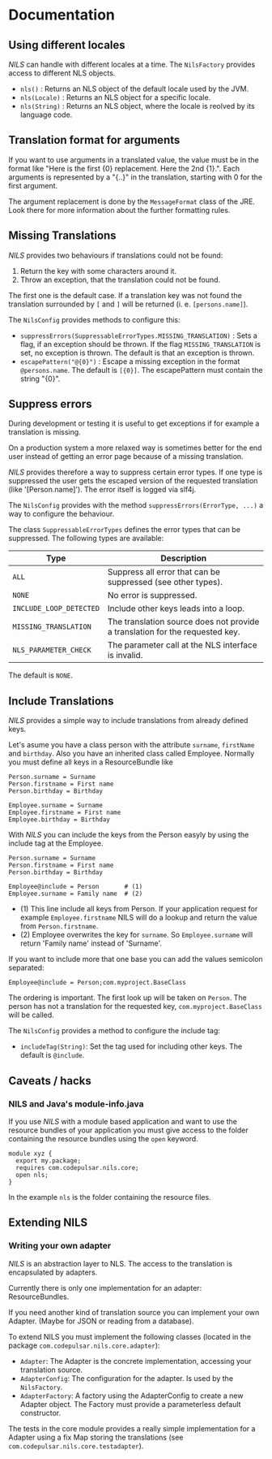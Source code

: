 # Documentation

## Using different locales

_NILS_ can handle with different locales at a time. The `NilsFactory` provides access to different NLS objects.

* `nls()` : Returns an NLS object of the default locale used by the JVM.
* `nls(Locale)` : Returns an NLS object for a specific locale.
* `nls(String)` : Returns an NLS object, where the locale is reolved by its language code.

## Translation format for arguments

If you want to use arguments in a translated value, the value must be in the format like "Here is the first {0} replacement. Here the 2nd {1}.". Each arguments is represented by a "{..}" in the translation, starting with 0 for the first argument.

The argument replacement is done by the `MessageFormat` class of the JRE. Look there for more information about the further formatting rules.

## Missing Translations

_NILS_ provides two behaviours if translations could not be found:

1. Return the key with some characters around it.
2. Throw an exception, that the translation could not be found.

The first one is the default case. If a translation key was not found the translation surrounded by `[` and `]` will be returned (i. e. `[persons.name]`).

The `NilsConfig` provides methods to configure this: 

* `suppressErrors(SuppressableErrorTypes.MISSING_TRANSLATION)` : Sets a flag, if an exception should be thrown. If the flag `MISSING_TRANSLATION` is set, no exception is thrown. The default is that an exception is thrown.
* `escapePattern("@{0}")` : Escape a missing exception in the format `@persons.name`. The default is `[{0}]`. The escapePattern must contain the string "{0}". 

## Suppress errors

During development or testing it is useful to get exceptions if for example a translation is missing.

On a production system a more relaxed way is sometimes better for the end user instead of getting an
error page because of a missing translation.


_NILS_ provides therefore a way to suppress certain error types. If one type is suppressed the user gets the escaped version of the requested translation (like '[Person.name]'). The error itself is logged via slf4j.

The `NilsConfig` provides with the method `suppressErrors(ErrorType, ...)` a way to configure the behaviour.

The class `SuppressableErrorTypes` defines the error types that can be suppressed. The following types are available:


| Type                    | Description
| ----------------------- | --------------------
| `ALL`                   | Suppress all error that can be suppressed (see other types).
| `NONE`                  | No error is suppressed.
| `INCLUDE_LOOP_DETECTED` | Include other keys leads into a loop.
| `MISSING_TRANSLATION`   | The translation source does not provide a translation for the requested key.
| `NLS_PARAMETER_CHECK`   |  The parameter call at the NLS interface is invalid.
 
The default is `NONE`.

## Include Translations

_NILS_ provides a simple way to include translations from already defined keys.

Let's asume you have a class person with the attribute `surname`, `firstName` and `birthday`. Also you have an inherited class called Employee.
Normally you must define all keys in a ResourceBundle like

```
Person.surname = Surname
Person.firstname = First name
Person.birthday = Birthday

Employee.surname = Surname
Employee.firstname = First name
Employee.birthday = Birthday
```

With _NILS_ you can include the keys from the Person easyly by using the include tag at the Employee.

```
Person.surname = Surname
Person.firstname = First name
Person.birthday = Birthday

Employee@include = Person       # (1)
Employee.surname = Family name  # (2)
```

* (1) This line include all keys from Person. If your application request for example `Employee.firstname` NILS will do a lookup and return the value from `Person.firstname`.
* (2) Employee overwrites the key for `surname`. So `Employee.surname` will return 'Family name' instead of 'Surname'.

If you want to include more that one base you can add the values semicolon separated:

```
Employee@include = Person;com.myproject.BaseClass
```

The ordering is important. The first look up will be taken on `Person`. The person has not a translation for the requested key, `com.myproject.BaseClass` will be called.

The `NilsConfig` provides a method to configure the include tag:

* `includeTag(String)`: Set the tag used for including other keys. The default is `@include`.

## Caveats / hacks

### NILS and Java's module-info.java

If you use _NILS_ with a module based application and want to use the resource bundles of your application you must give access to the folder containing the resource bundles using the `open` keyword.

```
module xyz {
  export my.package;
  requires com.codepulsar.nils.core;
  open nls;
}
```

In the example `nls` is the folder containing the resource files.

## Extending NILS

### Writing your own adapter

_NILS_ is an abstraction layer to NLS. The access to the translation is encapsulated by adapters.

Currently there is only one implementation for an adapter: ResourceBundles.

If you need another kind of translation source you can implement your own Adapter. (Maybe for JSON or reading from a database).

To extend NILS you must implement the following classes (located in the package `com.codepulsar.nils.core.adapter`):

* `Adapter`: The Adapter is the concrete implementation, accessing your translation source. 
* `AdapterConfig`: The configuration for the adapter. Is used by the `NilsFactory`.
* `AdapterFactory`: A factory using the AdapterConfig to create a new Adapter object. The Factory must provide a parameterless default constructor.

The tests in the core module provides a really simple implementation for a Adapter using a fix Map storing the translations (see `com.codepulsar.nils.core.testadapter`).
